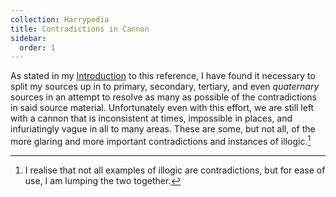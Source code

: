 ```yaml
---
collection: Harrypedia
title: Contradictions in Cannon
sidebar:
  order: 1
---
```


As stated in my [Introduction][] to this reference, I have found it necessary
to split my sources up in to primary, secondary, tertiary, and even
_quaternary_ sources in an attempt to resolve as many as possible of the
contradictions in said source material. Unfortunately even with this effort,
we are still left with a cannon that is inconsistent at times, impossible in
places, and infuriatingly vague in all to many areas. These are some, but not
all, of the more glaring and more important contradictions and instances of
illogic.[^230125-1]

[^230125-1]: I realise that not all examples of illogic are contradictions, but for ease of use, I am lumping the two together.

[Introduction]: ../../

